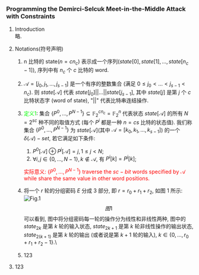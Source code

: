 ### Programming the Demirci-Selcuk Meet-in-the-Middle Attack with Constraints
1. Introduction\
   略.
2. Notations(符号声明)
   1. n 比特的 state($n=cn_c$) 表示成一个序列($state[0],state[1],...,state[n_c-1]$), 序列中有 $n_c$ 个 $c$ 比特的 word.
   2. $\mathcal{A}=[j_0,j_1,...,j_{s-1}]$ 是一个有序的整数集合 (满足 $0 \leqslant j_0 < ... < j_{s-1} < n_c$). 则 $state[\mathcal{A}]$ 代表 $state[j_0]||...||state[j_{s-1}]$, 其中 $state[j]$ 是第 $j$ 个 $c$ 比特状态字 (word of state), "||" 代表比特串连结操作.
   3. <font color=#00FF00>定义1</font>: 集合 $\{P^0,...,P^{N-1}\} \subseteq \mathbb{F}_{2}^{cn_c} = \mathbb{F}_{2}^{n}$ 代表状态 $state[\mathcal{A}]$ 的所有 $N=2^{sc}$ 种不同的取值方式 (每个 $P^i$ 都是一种 $n=cs$ 比特的状态值). 我们称集合 $\{P^0,...,P^{N-1}\}$ 为 $state[\mathcal{A}]$(其中 $\mathcal{A}=[k_0,k_1,...,k_{s-1}]$) 的一个 $\delta(\mathcal{A})-set$, 若它满足如下条件:
      1. $P^{0}[\mathcal{A}] \oplus P^{j}[\mathcal{A}] = j, 1 \leqslant j < N$;
      2. $\forall i,j \in \{0,...,N-1\}, k \notin \mathcal{A}$, 有 $P^i[k] = P^j[k]$;
   
      <font color=#FF0000>实际意义: $\{P^0,...,P^{N-1}\}$ traverse the $s c-bit$ words specified by $\mathcal{A}$ while share the same value in other word positions.</font>
   4. 将一个 $r$ 轮的分组密码 $E$ 分成 3 部分, 即 $r=r_0+r_1+r_2$, 如图 1 所示:\
   ![Fig.1](./assets/Fig1.PNG)
   $$图1$$
   可以看到, 图中将分组密码每一轮的操作分为线性和非线性两种, 图中的 $state_{2k}$ 是第 $k$ 轮的输入状态, $state_{2k+1}$ 是第 $k$ 轮非线性操作的输出状态, $state_{2(k+1)}$ 是第 $k$ 轮的输出 (或者说是第 $k+1$ 轮的输入), $k \in \{0,...,r_0+r_1+r_2-1\}$.\
   5. 123
   
3. 123